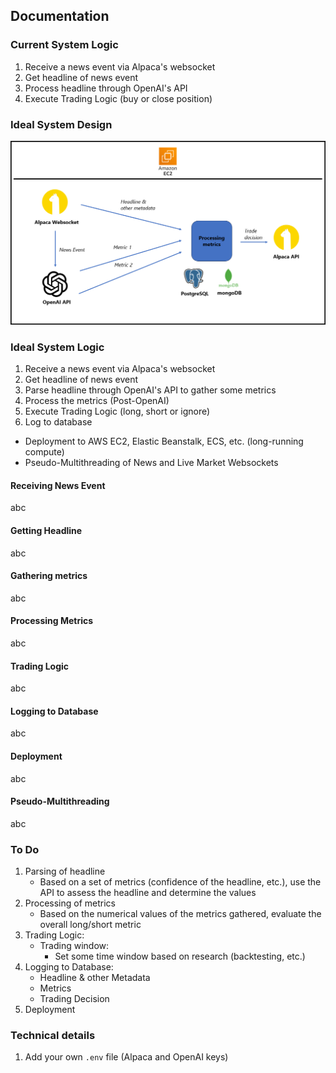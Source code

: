 ## Documentation

### Current System Logic
1. Receive a news event via Alpaca's websocket
2. Get headline of news event
3. Process headline through OpenAI's API
4. Execute Trading Logic (buy or close position)

### Ideal System Design
![](systemdesign.png)

### Ideal System Logic
1. Receive a news event via Alpaca's websocket
2. Get headline of news event
3. Parse headline through OpenAI's API to gather some metrics
4. Process the metrics (Post-OpenAI)
5. Execute Trading Logic (long, short or ignore)
6. Log to database

- Deployment to AWS EC2, Elastic Beanstalk, ECS, etc. (long-running compute)
- Pseudo-Multithreading of News and Live Market Websockets

#### Receiving News Event
abc

#### Getting Headline
abc
 
#### Gathering metrics
abc
 
#### Processing Metrics
abc
 
#### Trading Logic
abc
 
#### Logging to Database
abc
 
#### Deployment
abc
 
#### Pseudo-Multithreading
abc
 
### To Do
1. Parsing of headline
    * Based on a set of metrics (confidence of the headline, etc.), use the API to assess the headline and determine the values 
2. Processing of metrics
    * Based on the numerical values of the metrics gathered, evaluate the overall long/short metric
3. Trading Logic:
    * Trading window:
        - Set some time window based on research (backtesting, etc.)
4. Logging to Database:
    * Headline & other Metadata
    * Metrics
    * Trading Decision
5. Deployment

### Technical details
1. Add your own `.env` file (Alpaca and OpenAI keys)